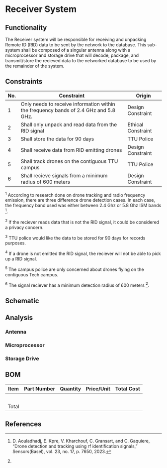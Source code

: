 # Receiver System 
## Functionality
The Receiver system will be responsible for receiving and unpacking Remote ID (RID) data to be sent by the network to the database. This sub-system shall be composed of a singular antenna along with a microprocessor and storage drive that will decode, package, and transmit/store the recieved data to the networked database to be used by the remainder of the system.
## Constraints
| No.| Constraint | Origin |
| -- | --------- |--------|
|  1 | Only needs to receive information within the frequency bands of 2.4 GHz and 5.8 GHz. | Design Constraint|
|  2 | Shall only unpack and read data from the RID signal | Ethical Constraint       |                          
|  3 | Shall store the data for 90 days    |  TTU Police  |   
|  4 | Shall receive data from RID emitting drones | Design Constraint |
|  5 | Shall track drones on the contiguous TTU campus | TTU Police |
|  6 | Shall recieve signals from a minimum radius of 600 meters | Design Constraint |


<sup>1</sup> According to research done on drone tracking and radio frequency emission, there are three difference drone detection cases. In each case, the frequency band used was either between 2.4 Ghz or 5.8 Ghz ISM bands [^1].   

<sup>2</sup> If the reciever reads data that is not the RID signal, it could be considered a privacy concern.

<sup>3</sup> TTU police would like the data to be stored for 90 days for records purposes.

<sup>4</sup> If a drone is not emitted the RID signal, the reciever will not be able to pick up a RID signal.

<sup>5</sup> The campus police are only concerned about drones flying on the contiguous Tech campus.

<sup>6</sup> The signal reciever has a minimum detection radius of 600 meters [^2].

## Schematic

## Analysis
### Antenna

### Microprocessor

### Storage Drive

## BOM
| Item     | Part Number | Quantity | Price/Unit     | Total Cost |
| -------- | ------------| -------- |----------------|------------|
|          |             |          |                |            |
|          |             |          |                |            |
|          |             |          |                |            |
|          |             |          |                |            |
|          |             |          |                |            |
|Total     |             |          |                |            |

## References
[^1]: D. Aouladhadj, E. Kpre, V. Kharchouf, C. Gransart, and C. Gaquiere, “Drone detection and tracking using rf identification signals,” Sensors(Basel), vol. 23, no. 17, p. 7650, 2023.
[^2]: 
